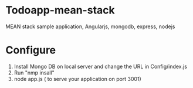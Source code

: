 # Todoapp-mean-stack
MEAN stack sample application, Angularjs, mongodb, express, nodejs

# Configure

1. Install Mongo DB on local server and change the URL in Config/index.js
2. Run "nmp insall"
3. node app.js ( to serve your application on port 3001)
